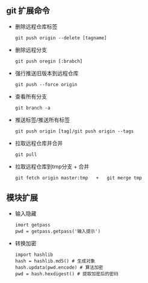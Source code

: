 ## git 扩展命令
* 删除远程仓库标签
     ```
     git push origin --delete [tagname]
     ```
* 删除远程分支
    ```
    git push oregin [:brabch]
    ```
* 强行推送旧版本到远程仓库
    ```
    git push --force origin
    ```
* 查看所有分支
    ```
  git branch -a  
  ```
* 推送标签/推送所有标签
    ```
  git push origin [tag]/git push origin --tags
  ```
 * 拉取远程仓库并合并
     ```
     git pull
     ```
* 拉取远程仓库到tmp分支 + 合并
     ```
     git fetch origin master:tmp   +   git merge tmp
     ```

## 模块扩展
* 输入隐藏
    ```
  imort getpass
  pwd = getpass.getpass('输入提示')
  ```
* 转换加密
    ```
  import hashlib
  hash = hashlib.md5() # 生成对象
  hash.updata(pwd.encode) # 算法加密
  pwd = hash.hexdigest() # 提取加密后的密码
  ```



